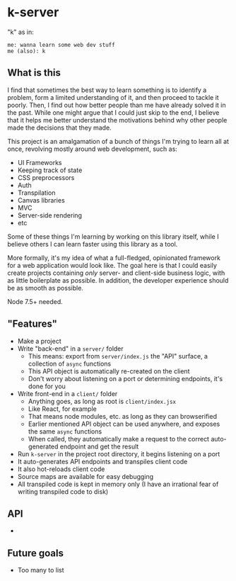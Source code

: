 # k-server

"k" as in:

```
me: wanna learn some web dev stuff
me (also): k
```

## What is this

I find that sometimes the best way to learn something is to identify a problem, form a limited understanding of it, and then proceed to tackle it poorly. Then, I find out how better people than me have already solved it in the past. While one might argue that I could just skip to the end, I believe that it helps me better understand the motivations behind why other people made the decisions that they made.

This project is an amalgamation of a bunch of things I'm trying to learn all at once, revolving mostly around web development, such as:

* UI Frameworks
* Keeping track of state
* CSS preprocessors
* Auth
* Transpilation
* Canvas libraries
* MVC
* Server-side rendering
* etc

Some of these things I'm learning by working on this library itself, while I believe others I can learn faster using this library as a tool.

More formally, it's my idea of what a full-fledged, opinionated framework for a web application would look like. The goal here is that I could easily create projects containing _only_ server- and client-side business logic, with as little boilerplate as possible. In addition, the developer experience should be as smooth as possible.

Node 7.5+ needed.

## "Features"

* Make a project
* Write "back-end" in a `server/` folder
  * This means: export from `server/index.js` the "API" surface, a collection of `async` functions
  * This API object is automatically re-created on the client
  * Don't worry about listening on a port or determining endpoints, it's done for you
* Write front-end in a `client/` folder
  * Anything goes, as long as root is `client/index.jsx`
  * Like React, for example
  * That means node modules, etc. as long as they can browserified
  * Earlier mentioned API object can be used anywhere, and exposes the same `async` functions
  * When called, they automatically make a request to the correct auto-generated endpoint and get the result
* Run `k-server` in the project root directory, it begins listening on a port
* It auto-generates API endpoints and transpiles client code
* It also hot-reloads client code
* Source maps are available for easy debugging
* All transpiled code is kept in memory only (I have an irrational fear of writing transpiled code to disk)

## API

*

## Future goals

* Too many to list

